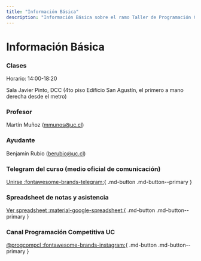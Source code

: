 ```yaml
---
title: "Información Básica"
description: "Información Básica sobre el ramo Taller de Programación Competitiva W IIC255X-202Y-Z"
---
```



# Información Básica

### Clases

Horario: 14:00-18:20

Sala Javier Pinto, DCC (4to piso Edificio San Agustín, el primero a mano derecha desde el metro)

### Profesor

Martín Muñoz (<mmunos@uc.cl>)

### Ayudante

Benjamín Rubio (<berubio@uc.cl>)

### Telegram del curso (medio oficial de comunicación)

[Unirse :fontawesome-brands-telegram:](https://t.me/joinchat/BnXT11P6uLrfCpUIZWk25Q){ .md-button .md-button--primary }

### Spreadsheet de notas y asistencia

[Ver spreadsheet :material-google-spreadsheet:](https://docs.google.com/spreadsheets/d/1ioERtF_ZxN1g8T1P7kLeBK4DbwcEaAGn_BZS6oKvpiE){ .md-button .md-button--primary }

### Canal Programación Competitiva UC

[@progcompcl :fontawesome-brands-instagram:](https://www.instagram.com/progcompuc/){ .md-button .md-button--primary }

